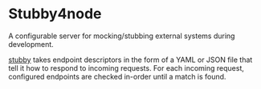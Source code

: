 # Stubby4node
A configurable server for mocking/stubbing external systems during development.

[stubby](https://github.com/mrak/stubby4node) takes endpoint descriptors in the form of a YAML or JSON file that tell it how to respond to incoming requests. For each incoming request, configured endpoints are checked in-order until a match is found.
